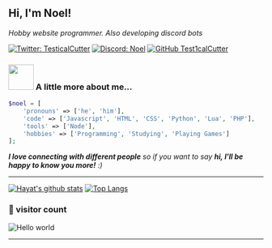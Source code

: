 <h2> Hi, I'm Noel!</h2>
<p><em>Hobby website programmer. Also developing discord bots</em></p>

[![Twitter: TesticalCutter](https://img.shields.io/twitter/follow/testicalcutter?style=social)](https://twitter.com/testicalcutter)
[![Discord: Noel](https://img.shields.io/badge/-Noel-blue?style=flat-square&logo=Discord&logoColor=white&link=https://discord.com/users/545015390020042752)](https://discord.com/users/545015390020042752)
[![GitHub Test1calCutter](https://img.shields.io/github/followers/Test1calCutter?label=follow&style=social)](https://github.com/Test1calCutter)


### <img src="https://media.giphy.com/media/VgCDAzcKvsR6OM0uWg/giphy.gif" width="50"> A little more about me...  

```php
$noel = [
    'pronouns' => ['he', 'him'],
    'code' => ['Javascript', 'HTML', 'CSS', 'Python', 'Lua', 'PHP'],
    'tools' => ['Node'],
    'hobbies' => ['Programming', 'Studying', 'Playing Games']
];
```

<em><b>I love connecting with different people</b> so if you want to say <b>hi, I'll be happy to know you more!</b> :)</em>

---



[![Hayat's github stats](https://github-readme-stats.vercel.app/api?username=test1calcutter&show_icons=true&title_color=2257EA&icon_color=2257EA&bg_color=f7f7f7&min_height=380px&max_height=380px)](https://github.com/anuraghazra/github-readme-stats)
[![Top Langs](https://github-readme-stats.vercel.app/api/top-langs/?username=test1calcutter&title_color=2257EA&bg_color=f7f7f7&min_height=380px&max_height=380px)](https://github.com/anuraghazra/github-readme-stats)

### 👀 visitor count

<img src="https://profile-counter.glitch.me/test1calcutter/count.svg" alt="Hello world" />

<hr />

